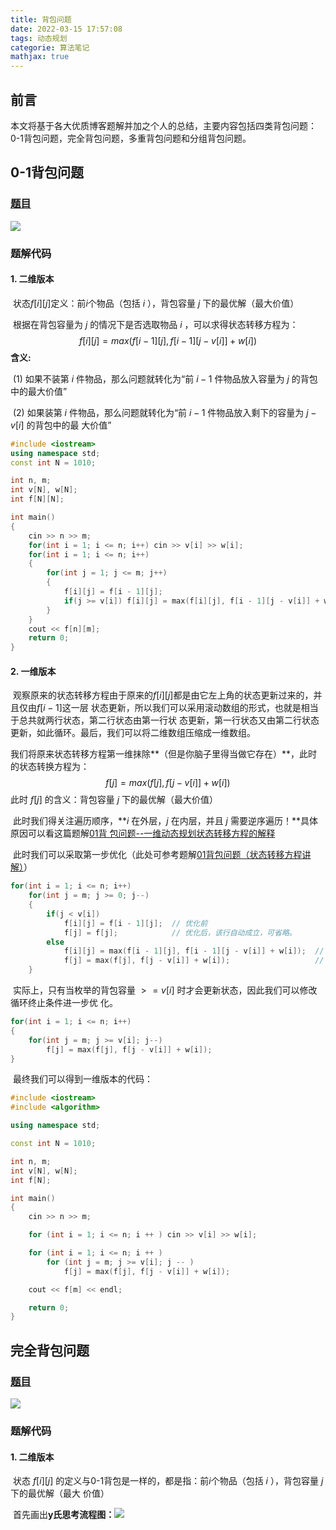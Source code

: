 ```yaml
---
title: 背包问题
date: 2022-03-15 17:57:08
tags: 动态规划
categorie: 算法笔记
mathjax: true
---
```


## 前言

本文将基于各大优质博客题解并加之个人的总结，主要内容包括四类背包问题：0-1背包问题，完全背包问题，多重背包问题和分组背包问题。

## 0-1背包问题

### [题目](https://www.acwing.com/problem/content/2/)

![](https://s2.loli.net/2022/03/15/iHIsfmYt1lOGJvP.png)

### 题解代码

#### 1. 二维版本

​		状态$f[i][j]$定义：前$i$个物品（包括 $i$ ），背包容量 $j$ 下的最优解（最大价值）

​		根据在背包容量为 $j$ 的情况下是否选取物品 $i$ ，可以求得状态转移方程为：
$$
f[i][j] = max(f[i-1][j],f[i-1][j-v[i]]+w[i])
$$
​		**含义:**

​		(1) 如果不装第 $i$ 件物品，那么问题就转化为“前 $i-1$ 件物品放入容量为 $j$ 的背包中的最大价值”

​		(2) 如果装第 $i$ 件物品，那么问题就转化为“前 $i-1$ 件物品放入剩下的容量为 $j-v[i]$ 的背包中的最		大价值”

```C++
#include <iostream>
using namespace std;
const int N = 1010;

int n, m;
int v[N], w[N];
int f[N][N];

int main()
{
    cin >> n >> m;
    for(int i = 1; i <= n; i++) cin >> v[i] >> w[i];
    for(int i = 1; i <= n; i++)
    {
        for(int j = 1; j <= m; j++)
        {
            f[i][j] = f[i - 1][j];
            if(j >= v[i]) f[i][j] = max(f[i][j], f[i - 1][j - v[i]] + w[i]);
        }
    }
    cout << f[n][m];
    return 0;
}
```

#### 2. 一维版本

​		观察原来的状态转移方程由于原来的$f[i][j]$都是由它左上角的状态更新过来的，并且仅由$f[i-1]$这一层		状态更新，所以我们可以采用滚动数组的形式，也就是相当于总共就两行状态，第二行状态由第一行状		态更新，第一行状态又由第二行状态更新，如此循环。最后，我们可以将二维数组压缩成一维数组。

​		我们将原来状态转移方程第一维抹除**（但是你脑子里得当做它存在）**，此时的状态转换方程为：
$$
f[j] = max(f[j], f[j - v[i]] + w[i])
$$
​		此时 $f[j]$ 的含义：背包容量 $j$ 下的最优解（最大价值）

​		此时我们得关注遍历顺序，**$i$ 在外层，$j$ 在内层，并且 $j$ 需要逆序遍历！**具体原因可以看这篇题解[01背		包问题--一维动态规划状态转移方程的解释](https://www.acwing.com/solution/content/3982/)

​		此时我们可以采取第一步优化（此处可参考题解[01背包问题（状态转移方程讲解）](https://www.acwing.com/solution/content/1374/)）

```C++
for(int i = 1; i <= n; i++) 
    for(int j = m; j >= 0; j--)
    {
        if(j < v[i]) 
            f[i][j] = f[i - 1][j];  // 优化前
            f[j] = f[j];            // 优化后，该行自动成立，可省略。
        else    
            f[i][j] = max(f[i - 1][j], f[i - 1][j - v[i]] + w[i]);  // 优化前
            f[j] = max(f[j], f[j - v[i]] + w[i]);                   // 优化后
    }    
```

​		实际上，只有当枚举的背包容量 $>=v[i]$ 时才会更新状态，因此我们可以修改循环终止条件进一步优		化。

```C++
for(int i = 1; i <= n; i++)
{
    for(int j = m; j >= v[i]; j--)  
        f[j] = max(f[j], f[j - v[i]] + w[i]);
} 
```

​		最终我们可以得到一维版本的代码：

```C++
#include <iostream>
#include <algorithm>

using namespace std;

const int N = 1010;

int n, m;
int v[N], w[N];
int f[N];

int main()
{
    cin >> n >> m;

    for (int i = 1; i <= n; i ++ ) cin >> v[i] >> w[i];

    for (int i = 1; i <= n; i ++ )
        for (int j = m; j >= v[i]; j -- )
            f[j] = max(f[j], f[j - v[i]] + w[i]);

    cout << f[m] << endl;

    return 0;
}
```

## 完全背包问题

### [题目](https://www.acwing.com/problem/content/3/)

![](https://s2.loli.net/2022/03/16/RswkKalOpAFqrQG.png)

### 题解代码

#### 1. 二维版本

​		状态 $f[i][j]$ 的定义与0-1背包是一样的，都是指：前$i$个物品（包括 $i$ ），背包容量 $j$ 下的最优解（最大		价值）

​		首先画出**y氏思考流程图：**![](https://s2.loli.net/2022/03/16/EbzF5YZSHhuIdQf.png)

​		
